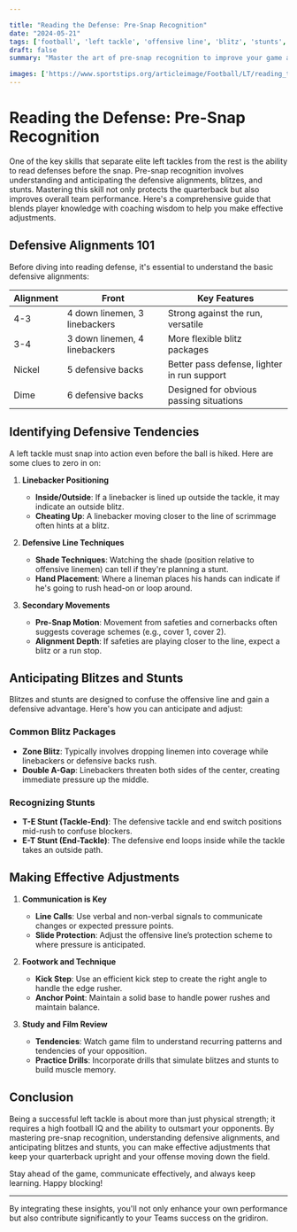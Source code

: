 ```yaml
---

title: "Reading the Defense: Pre-Snap Recognition"
date: "2024-05-21"
tags: ['football', 'left tackle', 'offensive line', 'blitz', 'stunts', 'defensive alignments', 'coaching tips', 'player skills', 'strategy']
draft: false
summary: "Master the art of pre-snap recognition to improve your game as a left tackle. Learn how to read defensive alignments and anticipate blitzes and stunts for effective adjustments."

images: ['https://www.sportstips.org/articleimage/Football/LT/reading_the_defense_pre_snap_recognition.webp']
---
```


# Reading the Defense: Pre-Snap Recognition

One of the key skills that separate elite left tackles from the rest is the ability to read defenses before the snap. Pre-snap recognition involves understanding and anticipating the defensive alignments, blitzes, and stunts. Mastering this skill not only protects the quarterback but also improves overall team performance. Here's a comprehensive guide that blends player knowledge with coaching wisdom to help you make effective adjustments.

## Defensive Alignments 101

Before diving into reading defense, it's essential to understand the basic defensive alignments:

| Alignment  | Front      | Key Features                                          |
|------------|------------|-------------------------------------------------------|
| 4-3        | 4 down linemen, 3 linebackers | Strong against the run, versatile    |
| 3-4        | 3 down linemen, 4 linebackers | More flexible blitz packages         |
| Nickel     | 5 defensive backs              | Better pass defense, lighter in run support |
| Dime       | 6 defensive backs              | Designed for obvious passing situations |

## Identifying Defensive Tendencies 

A left tackle must snap into action even before the ball is hiked. Here are some clues to zero in on:

1. **Linebacker Positioning**
   - **Inside/Outside**: If a linebacker is lined up outside the tackle, it may indicate an outside blitz.
   - **Cheating Up**: A linebacker moving closer to the line of scrimmage often hints at a blitz.

2. **Defensive Line Techniques**
   - **Shade Techniques**: Watching the shade (position relative to offensive linemen) can tell if they're planning a stunt.
   - **Hand Placement**: Where a lineman places his hands can indicate if he's going to rush head-on or loop around.

3. **Secondary Movements**
   - **Pre-Snap Motion**: Movement from safeties and cornerbacks often suggests coverage schemes (e.g., cover 1, cover 2).
   - **Alignment Depth**: If safeties are playing closer to the line, expect a blitz or a run stop.

## Anticipating Blitzes and Stunts

Blitzes and stunts are designed to confuse the offensive line and gain a defensive advantage. Here's how you can anticipate and adjust:

### Common Blitz Packages

- **Zone Blitz**: Typically involves dropping linemen into coverage while linebackers or defensive backs rush.
- **Double A-Gap**: Linebackers threaten both sides of the center, creating immediate pressure up the middle.

### Recognizing Stunts

- **T-E Stunt (Tackle-End)**: The defensive tackle and end switch positions mid-rush to confuse blockers.
- **E-T Stunt (End-Tackle)**: The defensive end loops inside while the tackle takes an outside path.

## Making Effective Adjustments

1. **Communication is Key**
   - **Line Calls**: Use verbal and non-verbal signals to communicate changes or expected pressure points.
   - **Slide Protection**: Adjust the offensive line’s protection scheme to where pressure is anticipated.

2. **Footwork and Technique**
   - **Kick Step**: Use an efficient kick step to create the right angle to handle the edge rusher.
   - **Anchor Point**: Maintain a solid base to handle power rushes and maintain balance.

3. **Study and Film Review**
   - **Tendencies**: Watch game film to understand recurring patterns and tendencies of your opposition.
   - **Practice Drills**: Incorporate drills that simulate blitzes and stunts to build muscle memory.

## Conclusion

Being a successful left tackle is about more than just physical strength; it requires a high football IQ and the ability to outsmart your opponents. By mastering pre-snap recognition, understanding defensive alignments, and anticipating blitzes and stunts, you can make effective adjustments that keep your quarterback upright and your offense moving down the field. 

Stay ahead of the game, communicate effectively, and always keep learning. Happy blocking!

---

By integrating these insights, you'll not only enhance your own performance but also contribute significantly to your Teams success on the gridiron.
```